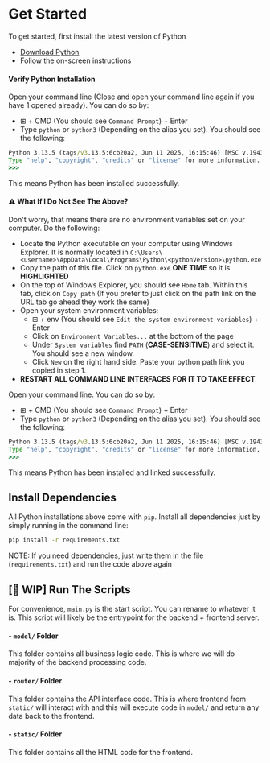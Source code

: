 # Get Started
To get started, first install the latest version of Python
- [Download Python](https://www.python.org/downloads/)
- Follow the on-screen instructions

#### Verify Python Installation
Open your command line (Close and open your command line again if you have 1 opened already). You can do so by:
- &#8862; + CMD (You should see `Command Prompt`) + Enter
- Type `python` or `python3` (Depending on the alias you set). You should see the following:
```cmd
Python 3.13.5 (tags/v3.13.5:6cb20a2, Jun 11 2025, 16:15:46) [MSC v.1943 64 bit (AMD64)] on win32
Type "help", "copyright", "credits" or "license" for more information.
>>>
```
This means Python has been installed successfully.
#### ⚠️ What If I Do Not See The Above?
Don't worry, that means there are no environment variables set on your computer. Do the following:
- Locate the Python executable on your computer using Windows Explorer. It is normally located in `C:\Users\<username>\AppData\Local\Programs\Python\<pythonVersion>\python.exe`
- Copy the path of this file. Click on `python.exe` **ONE TIME** so it is **HIGHLIGHTED**
- On the top of Windows Explorer, you should see `Home` tab. Within this tab, click on `Copy path` (If you prefer to just click on the path link on the URL tab go ahead they work the same)
- Open your system environment variables:
  - &#8862; + env (You should see `Edit the system environment variables`) + Enter
  - Click on `Environment Variables...` at the bottom of the page
  - Under `System variables` find `PATH` (**CASE-SENSITIVE**) and select it. You should see a new window.
  - Click `New` on the right hand side. Paste your python path link you copied in step 1.
- **RESTART ALL COMMAND LINE INTERFACES FOR IT TO TAKE EFFECT**

Open your command line. You can do so by:
- &#8862; + CMD (You should see `Command Prompt`) + Enter
- Type `python` or `python3` (Depending on the alias you set). You should see the following:
```cmd
Python 3.13.5 (tags/v3.13.5:6cb20a2, Jun 11 2025, 16:15:46) [MSC v.1943 64 bit (AMD64)] on win32
Type "help", "copyright", "credits" or "license" for more information.
>>>
```
This means Python has been installed and linked successfully.

## Install Dependencies
All Python installations above come with `pip`. Install all dependencies just by simply running in the command line:
```cmd
pip install -r requirements.txt
```
NOTE: If you need dependencies, just write them in the file (`requirements.txt`) and run the code above again

## [🚧 WIP] Run The Scripts
For convenience, `main.py` is the start script. You can rename to whatever it is. This script will likely be the entrypoint for the backend + frontend server.

#### - `model/` Folder
This folder contains all business logic code. This is where we will do majority of the backend processing code.

#### - `router/` Folder
This folder contains the API interface code. This is where frontend from `static/` will interact with and this will execute code in `model/` and return any data back to the frontend.

#### - `static/` Folder
This folder contains all the HTML code for the frontend.